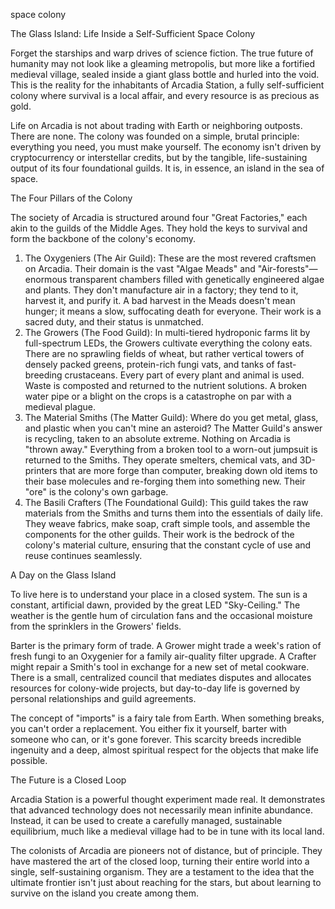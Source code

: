 space colony










The Glass Island: Life Inside a Self-Sufficient Space Colony

Forget the starships and warp drives of science fiction. The true future of humanity may not look like a gleaming metropolis, but more like a fortified medieval village, sealed inside a giant glass bottle and hurled into the void. This is the reality for the inhabitants of Arcadia Station, a fully self-sufficient colony where survival is a local affair, and every resource is as precious as gold.

Life on Arcadia is not about trading with Earth or neighboring outposts. There are none. The colony was founded on a simple, brutal principle: everything you need, you must make yourself. The economy isn't driven by cryptocurrency or interstellar credits, but by the tangible, life-sustaining output of its four foundational guilds. It is, in essence, an island in the sea of space.

The Four Pillars of the Colony

The society of Arcadia is structured around four "Great Factories," each akin to the guilds of the Middle Ages. They hold the keys to survival and form the backbone of the colony's economy.

1. The Oxygeniers (The Air Guild): These are the most revered craftsmen on Arcadia. Their domain is the vast "Algae Meads" and "Air-forests"—enormous transparent chambers filled with genetically engineered algae and plants. They don't manufacture air in a factory; they tend to it, harvest it, and purify it. A bad harvest in the Meads doesn't mean hunger; it means a slow, suffocating death for everyone. Their work is a sacred duty, and their status is unmatched.
2. The Growers (The Food Guild): In multi-tiered hydroponic farms lit by full-spectrum LEDs, the Growers cultivate everything the colony eats. There are no sprawling fields of wheat, but rather vertical towers of densely packed greens, protein-rich fungi vats, and tanks of fast-breeding crustaceans. Every part of every plant and animal is used. Waste is composted and returned to the nutrient solutions. A broken water pipe or a blight on the crops is a catastrophe on par with a medieval plague.
3. The Material Smiths (The Matter Guild): Where do you get metal, glass, and plastic when you can't mine an asteroid? The Matter Guild's answer is recycling, taken to an absolute extreme. Nothing on Arcadia is "thrown away." Everything from a broken tool to a worn-out jumpsuit is returned to the Smiths. They operate smelters, chemical vats, and 3D-printers that are more forge than computer, breaking down old items to their base molecules and re-forging them into something new. Their "ore" is the colony's own garbage.
4. The Basili Crafters (The Foundational Guild): This guild takes the raw materials from the Smiths and turns them into the essentials of daily life. They weave fabrics, make soap, craft simple tools, and assemble the components for the other guilds. Their work is the bedrock of the colony's material culture, ensuring that the constant cycle of use and reuse continues seamlessly.

A Day on the Glass Island

To live here is to understand your place in a closed system. The sun is a constant, artificial dawn, provided by the great LED "Sky-Ceiling." The weather is the gentle hum of circulation fans and the occasional moisture from the sprinklers in the Growers' fields.

Barter is the primary form of trade. A Grower might trade a week's ration of fresh fungi to an Oxygenier for a family air-quality filter upgrade. A Crafter might repair a Smith's tool in exchange for a new set of metal cookware. There is a small, centralized council that mediates disputes and allocates resources for colony-wide projects, but day-to-day life is governed by personal relationships and guild agreements.

The concept of "imports" is a fairy tale from Earth. When something breaks, you can't order a replacement. You either fix it yourself, barter with someone who can, or it's gone forever. This scarcity breeds incredible ingenuity and a deep, almost spiritual respect for the objects that make life possible.

The Future is a Closed Loop

Arcadia Station is a powerful thought experiment made real. It demonstrates that advanced technology does not necessarily mean infinite abundance. Instead, it can be used to create a carefully managed, sustainable equilibrium, much like a medieval village had to be in tune with its local land.

The colonists of Arcadia are pioneers not of distance, but of principle. They have mastered the art of the closed loop, turning their entire world into a single, self-sustaining organism. They are a testament to the idea that the ultimate frontier isn't just about reaching for the stars, but about learning to survive on the island you create among them.
